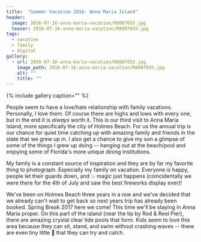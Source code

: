 ```yaml
---
title:  "Summer Vacation 2016: Anna Maria Island"
header:
  image: 2016-07-16-anna-maria-vacation/R0007655.jpg
  teaser: 2016-07-16-anna-maria-vacation/R0007655.jpg
tags: 
  - vacation
  - family
  - digital
gallery:
  - url: 2016-07-16-anna-maria-vacation/R0007655.jpg
    image_path: 2016-07-16-anna-maria-vacation/R0007655.jpg
    alt: ""
    title: ""
---
```


{% include gallery caption="" %}

People seem to have a love/hate relationship with family vacations. Personally, I love them. Of course there are highs and lows with every one, but in the end it is *always* worth it. This is our third visit to Anna Maria Island, more specifically the city of Holmes Beach. For us the annual trip is our chance for quiet time catching up with amazing family and friends in the state that we grew up in. I also get a chance to give my son a glimpse of some of the things I grew up doing -- hanging out at the beach/pool and enjoying some of Florida's more unique dining institutions.



My family is a constant source of inspiration and they are by far my favorite thing to photograph. Especially my family on vacation. Everyone is happy, people let their guards down, and :collision: magic just happens (coincidentally we were there for the 4th of July and saw the best fireworks display ever)!



We've been on Holmes Beach three years in a row and we've decided that we already can't wait to get back so next years trip has already been booked. Spring Break 2017 here we come! This time we'll be staying in Anna Maria proper. On this part of the island (near the tip by Rod & Reel Pier), there are amazing crystal clear tide pools that form. Kids seem to love this area because they can sit, stand, and swim without crashing waves -- there are even tiny little :tropical_fish: that they can try and catch.
